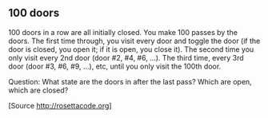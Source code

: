 ## 100 doors

100 doors in a row are all initially closed. You make
100 passes by the doors. The first time through, you
visit every door and toggle the door (if the door is
closed, you open it; if it is open, you close it).
The second time you only visit every 2nd door (door
#2, #4, #6, ...). The third time, every 3rd door
(door #3, #6, #9, ...), etc, until you only visit
the 100th door.

Question: What state are the doors in after the last
pass? Which are open, which are closed?

[Source http://rosettacode.org]